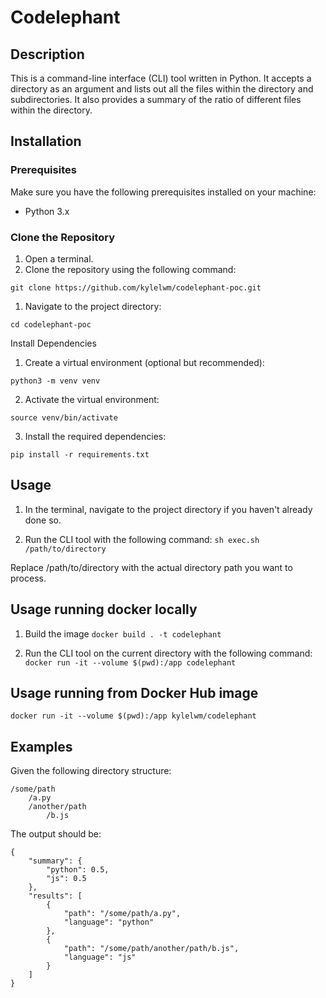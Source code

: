 # Codelephant
## Description
This is a command-line interface (CLI) tool written in Python. It accepts a directory as an argument and lists out all the files within the directory and subdirectories. It also provides a summary of the ratio of different files within the directory.

## Installation
### Prerequisites
Make sure you have the following prerequisites installed on your machine:

* Python 3.x

### Clone the Repository
1. Open a terminal.
2. Clone the repository using the following command:

`git clone https://github.com/kylelwm/codelephant-poc.git`

1. Navigate to the project directory:

`cd codelephant-poc`

Install Dependencies

1. Create a virtual environment (optional but recommended):

`python3 -m venv venv`

2. Activate the virtual environment:

`source venv/bin/activate`

3. Install the required dependencies:

`pip install -r requirements.txt`

## Usage
1. In the terminal, navigate to the project directory if you haven't already done so.

2. Run the CLI tool with the following command:
`sh exec.sh /path/to/directory`

Replace /path/to/directory with the actual directory path you want to process.

## Usage running docker locally
1. Build the image
`docker build . -t codelephant`

2. Run the CLI tool on the current directory with the following command:
`docker run -it --volume $(pwd):/app codelephant`

## Usage running from Docker Hub image
`docker run -it --volume $(pwd):/app kylelwm/codelephant`

## Examples
Given the following directory structure:
```
/some/path
    /a.py
    /another/path
        /b.js
```

The output should be:
```
{
    "summary": {
        "python": 0.5,
        "js": 0.5
    },
    "results": [
        {
            "path": "/some/path/a.py",
            "language": "python"
        },
        {
            "path": "/some/path/another/path/b.js",
            "language": "js"
        }
    ]
}
```
